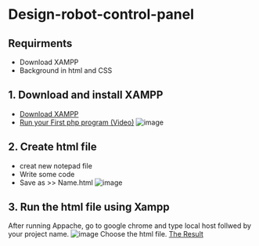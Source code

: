 # Design-robot-control-panel

## Requirments
* Download XAMPP
* Background in html and CSS

## 1. Download and install XAMPP
* [Download XAMPP](https://www.apachefriends.org/download.html)
* [Run your First php program (Video)](https://www.youtube.com/watch?v=TjFRTkw6GDQ&t=223s)
![image](https://user-images.githubusercontent.com/66624381/88608610-d244a600-d08a-11ea-8541-bde447d758ff.png)

## 2. Create html file
* creat new notepad file
* Write some code
* Save as >> Name.html 
![image](https://user-images.githubusercontent.com/66624381/88609099-f654b700-d08b-11ea-94d8-a9de08235b1e.png)

## 3. Run the html file using Xampp 
After running Appache, go to google chrome and type local host follwed by your project name. 
![image](https://user-images.githubusercontent.com/66624381/88609377-9f031680-d08c-11ea-92c1-539793976e7c.png)
Choose the html file.
[The Result](https://github.com/AmnahBukair/Design-robot-control-panel/blob/master/The%20Final%20Result.png)

